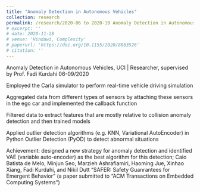 ```yaml
---
title: "Anomaly Detection in Autonomous Vehicles"
collection: research
permalink: /research/2020-06 to 2020-10 Anomaly Detection in Autonomous Vehicles
# excerpt: ''
# date: 2020-11-28
# venue: 'Hindawi, Complexity'
# paperurl: 'https://doi.org/10.1155/2020/8863526'
# citation: ''
---
```



Anomaly Detection in Autonomous Vehicles, UCI | Researcher, supervised by Prof. Fadi Kurdahi  06-09/2020

Employed the Carla simulator to perform real-time vehicle driving simulation

Aggregated data from different types of sensors by attaching these sensors in the ego car and implemented the callback function

Filtered data to extract features that are mostly relative to collision anomaly detection and then trained models

Applied outlier detection algorithms (e.g. KNN, Variational AutoEncoder) in Python Outlier Detection (PyOD) to detect abnormal situations

Achievement: designed a new strategy for anomaly detection and identified VAE (variable auto-encoder) as the best algorithm for this detection; Caio Batista de Melo, Minjun Seo, Marzieh Ashrafiamiri, Haoming Jue, Xinhao Xiang, Fadi Kurdahi, and Nikil Dutt “SAFER: Safety Guanrantees for Emergent Behavior” (a paper submitted to “ACM Transactions on Embedded Computing Systems”)
